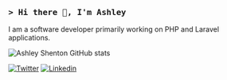 ### <samp>**> Hi there 👋, I'm Ashley**</samp>

I am a software developer primarily working on PHP and Laravel applications.

![Ashley Shenton GitHub stats](https://github-readme-stats.vercel.app/api?username=ashleyshenton&show_icons=true&include_all_commits=true&count_private=true&theme=dracula)

[![Twitter](https://img.shields.io/badge/Twitter-1DA1F2?logo=twitter&logoColor=white)](https://twitter.com/_ashleyshenton)
[![Linkedin](https://img.shields.io/badge/LinkedIn-0077B5?logo=linkedin&logoColor=white)](https://linkedin.com/in/ashley-shenton-49a375147)
